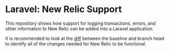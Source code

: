 # Laravel: New Relic Support

This repository shows how support for logging transactions, errors, and
other information to New Relic can be added into a Laravel application.


It is recommended to look at the [diff] between the baseline and branch head
to identify all of the changes needed for New Relic to be functional.



<!-- Links -->
[diff]: https://github.com/adduc/exercise-laravel-new-relic/compare/c7e340c496e8a7fb9c185654bdfb830ef3378edf...main